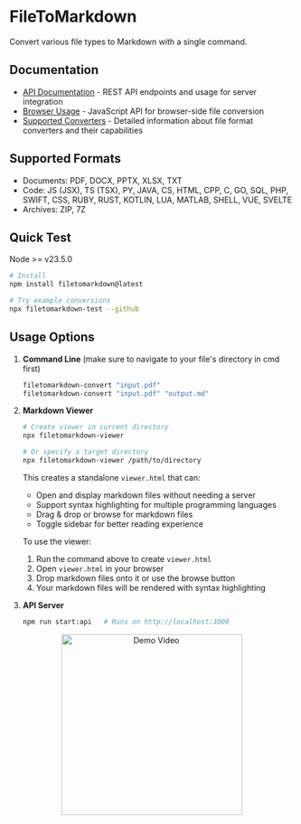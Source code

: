 # FileToMarkdown

Convert various file types to Markdown with a single command.

## Documentation
- [API Documentation](docs/API.md) - REST API endpoints and usage for server integration
- [Browser Usage](docs/BROWSER.md) - JavaScript API for browser-side file conversion
- [Supported Converters](docs/CONVERTERS.md) - Detailed information about file format converters and their capabilities

## Supported Formats
- Documents: PDF, DOCX, PPTX, XLSX, TXT
- Code: JS (JSX), TS (TSX), PY, JAVA, CS, HTML, CPP, C, GO, SQL, PHP, SWIFT, CSS, RUBY,
        RUST, KOTLIN, LUA, MATLAB, SHELL, VUE, SVELTE
- Archives: ZIP, 7Z

## Quick Test
Node >= v23.5.0
```bash
# Install
npm install filetomarkdown@latest

# Try example conversions
npx filetomarkdown-test --github
```

## Usage Options
1. **Command Line** (make sure to navigate to your file's directory in cmd first)
   ```bash
   filetomarkdown-convert "input.pdf"
   filetomarkdown-convert "input.pdf" "output.md"
   ```

2. **Markdown Viewer**
   ```bash
   # Create viewer in current directory
   npx filetomarkdown-viewer

   # Or specify a target directory
   npx filetomarkdown-viewer /path/to/directory
   ```
   This creates a standalone `viewer.html` that can:
   - Open and display markdown files without needing a server
   - Support syntax highlighting for multiple programming languages
   - Drag & drop or browse for markdown files
   - Toggle sidebar for better reading experience
   
   To use the viewer:
   1. Run the command above to create `viewer.html`
   2. Open `viewer.html` in your browser
   3. Drop markdown files onto it or use the browse button
   4. Your markdown files will be rendered with syntax highlighting

3. **API Server**
   ```bash
   npm run start:api   # Runs on http://localhost:3000
   ```
<div align="center">
  <a href="https://youtu.be/UkGT3DDPTGI">
    <img src="https://img.youtube.com/vi/UkGT3DDPTGI/mqdefault.jpg" width="320" alt="Demo Video" />
  </a>
</div>